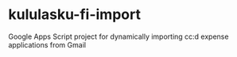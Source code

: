 # kululasku-fi-import
Google Apps Script project for dynamically importing cc:d expense applications from Gmail
